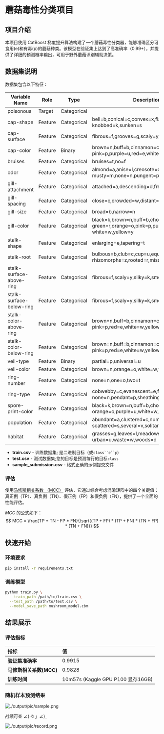 # **蘑菇毒性分类项目**



## 项目介绍

本项目使用 CatBoost 梯度提升算法构建了一个蘑菇毒性分类器，能够准确区分可食用(e)和有毒(p)的蘑菇种类。该模型在验证集上达到了高准确率（0.99+），并提供了详细的预测概率输出，可用于野外蘑菇识别辅助决策。



## 数据集说明

数据集包含以下特征：

| Variable Name            | Role    | Type        | Description                                                  | Units | Missing Values |
| ------------------------ | ------- | ----------- | ------------------------------------------------------------ | ----- | -------------- |
| poisonous                | Target  | Categorical |                                                              |       | no             |
| cap-shape                | Feature | Categorical | bell=b,conical=c,convex=x,flat=f, knobbed=k,sunken=s         |       | no             |
| cap-surface              | Feature | Categorical | fibrous=f,grooves=g,scaly=y,smooth=s                         |       | no             |
| cap-color                | Feature | Binary      | brown=n,buff=b,cinnamon=c,gray=g,green=r, pink=p,purple=u,red=e,white=w,yellow=y |       | no             |
| bruises                  | Feature | Categorical | bruises=t,no=f                                               |       | no             |
| odor                     | Feature | Categorical | almond=a,anise=l,creosote=c,fishy=y,foul=f, musty=m,none=n,pungent=p,spicy=s |       | no             |
| gill-attachment          | Feature | Categorical | attached=a,descending=d,free=f,notched=n                     |       | no             |
| gill-spacing             | Feature | Categorical | close=c,crowded=w,distant=d                                  |       | no             |
| gill-size                | Feature | Categorical | broad=b,narrow=n                                             |       | no             |
| gill-color               | Feature | Categorical | black=k,brown=n,buff=b,chocolate=h,gray=g, green=r,orange=o,pink=p,purple=u,red=e, white=w,yellow=y |       | no             |
| stalk-shape              | Feature | Categorical | enlarging=e,tapering=t                                       |       | no             |
| stalk-root               | Feature | Categorical | bulbous=b,club=c,cup=u,equal=e, rhizomorphs=z,rooted=r,missing=? |       | yes            |
| stalk-surface-above-ring | Feature | Categorical | fibrous=f,scaly=y,silky=k,smooth=s                           |       | no             |
| stalk-surface-below-ring | Feature | Categorical | fibrous=f,scaly=y,silky=k,smooth=s                           |       | no             |
| stalk-color-above-ring   | Feature | Categorical | brown=n,buff=b,cinnamon=c,gray=g,orange=o, pink=p,red=e,white=w,yellow=y |       | no             |
| stalk-color-below-ring   | Feature | Categorical | brown=n,buff=b,cinnamon=c,gray=g,orange=o, pink=p,red=e,white=w,yellow=y |       | no             |
| veil-type                | Feature | Binary      | partial=p,universal=u                                        |       | no             |
| veil-color               | Feature | Categorical | brown=n,orange=o,white=w,yellow=y                            |       | no             |
| ring-number              | Feature | Categorical | none=n,one=o,two=t                                           |       | no             |
| ring-type                | Feature | Categorical | cobwebby=c,evanescent=e,flaring=f,large=l, none=n,pendant=p,sheathing=s,zone=z |       | no             |
| spore-print-color        | Feature | Categorical | black=k,brown=n,buff=b,chocolate=h,green=r, orange=o,purple=u,white=w,yellow=y |       | no             |
| population               | Feature | Categorical | abundant=a,clustered=c,numerous=n, scattered=s,several=v,solitary=y |       | no             |
| habitat                  | Feature | Categorical | grasses=g,leaves=l,meadows=m,paths=p, urban=u,waste=w,woods=d |       |                |

- **train.csv** - 训练数据集; 是二进制目标（或`class``e``p`)
- **test.csv** - 测试数据集;您的目标是预测每行的目标`class`
- **sample_submission.csv** - 格式正确的示例提交文件

### 评估

使用[马修斯相关系数 （MCC）](https://en.wikipedia.org/wiki/Phi_coefficient) 评估，它通过综合考虑混淆矩阵中的四个关键值：真正例（TP）、真负例（TN）、假正例（FP）和假负例（FN），提供了一个全面的性能评估。

$MCC$ 的公式如下：
$$
MCC = \frac{TP * TN - FP * FN}{\sqrt{(TP + FP) * (TP + FN) * (TN + FP) * (TN + FN)}}
$$



## 快速开始

### 环境要求

```bash
pip install -r requirements.txt
```

### 训练模型

```bash
python train.py \
  --train_path /path/to/train.csv \
  --test_path /path/to/test.csv \
  --model_save_path mushroom_model.cbm
```

## 结果展示

### 评估指标

| 指标                    | 值                                |
| :---------------------- | :-------------------------------- |
| **验证集准确率**        | 0.9915                            |
| **马修斯相关系数(MCC)** | 0.9828                            |
| **训练时间**            | 10m57s (Kaggle GPU P100 显存16GB) |

### 随机样本预测结果

![./output/pic/sample.png]()

战绩可查 ∠( ᐛ 」∠)_

![./output/pic/record.png]()

